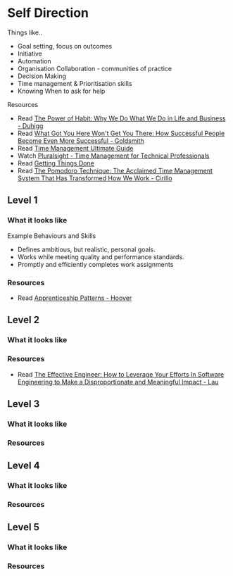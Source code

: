 # Self Direction

Things like..
- Goal setting, focus on outcomes
- Initiative
- Automation
- Organisation Collaboration - communities of practice
- Decision Making
- Time management & Prioritisation skills 
- Knowing When to ask for help


Resources
- Read [The Power of Habit: Why We Do What We Do in Life and Business - Duhigg](https://www.amazon.com/Power-Habit-What-Life-Business/dp/081298160X)
- Read [What Got You Here Won't Get You There: How Successful People Become Even More Successful - Goldsmith](https://www.amazon.com/What-Got-Here-Wont-There/dp/1401301304)
- Read [Time Management Ultimate Guide](https://www.makingbusinessmatter.co.uk/time-management-skills-ultimate/)
- Watch [Pluralsight - Time Management for Technical Professionals](https://app.pluralsight.com/library/courses/time-management-technical-professionals/table-of-contents)
- Read [Getting Things Done](https://gettingthingsdone.com/)
- Read [The Pomodoro Technique: The Acclaimed Time Management System That Has Transformed How We Work - Cirillo](https://www.amazon.com/Pomodoro-Technique-Acclaimed-Management-Transformed/dp/1524760706)


## Level 1

### What it looks like

Example Behaviours and Skills
- Defines ambitious, but realistic, personal goals.
- Works while meeting quality and performance standards.
- Promptly and efficiently completes work assignments

### Resources
- Read [Apprenticeship Patterns - Hoover](https://www.amazon.com/Apprenticeship-Patterns-Guidance-Aspiring-Craftsman/dp/0596518382)

## Level 2

### What it looks like

### Resources
- Read [The Effective Engineer: How to Leverage Your Efforts In Software Engineering to Make a Disproportionate and Meaningful Impact - Lau](https://www.amazon.com/Effective-Engineer-Engineering-Disproportionate-Meaningful/dp/0996128107)

## Level 3

### What it looks like

### Resources


## Level 4

### What it looks like

### Resources

## Level 5

### What it looks like

### Resources